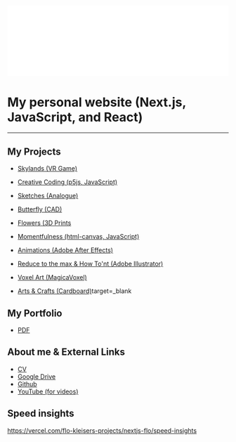 ![](public/images/banner/big%20bold%20transparent.png)


# My personal website (Next.js, JavaScript, and React)

___

## My Projects
- [Skylands (VR Game)](https://floriankleiser.com/projects/skylands)

- [Creative Coding (p5js, JavaScript)](https://floriankleiser.com/projects/creative-coding)

- [Sketches (Analogue)](https://floriankleiser.com/projects/sketches)

- [Butterfly (CAD)](https://floriankleiser.com/projects/butterfly)

- [Flowers (3D Prints](https://floriankleiser.com/projects/springFlowers)

- [Momentfulness (html-canvas, JavaScript)](https://floriankleiser.com/projects/momentfulness)

- [Animations (Adobe After Effects)](https://floriankleiser.com/projects/animations)

- [Reduce to the max & How To'nt (Adobe Illustrator)](https://floriankleiser.com/projects/illustrator)

- [Voxel Art (MagicaVoxel)](https://floriankleiser.com/projects/voxel)

- [Arts & Crafts (Cardboard)](https://floriankleiser.com/projects/crafts)target=_blank

## My Portfolio
- [PDF](https://floriankleiser.com/portfolio)

## About me & External Links
- [CV](https://floriankleiser.com/CV)
- [Google Drive](https://drive.google.com/drive/folders/1KUPLIgeu3yFQvicrqMEfe6qayze_X2ea)
- [Github](https://github.com/flokleiser)
- [YouTube (for videos)](https://floriankleiser.com/projects/links)

## Speed insights
https://vercel.com/flo-kleisers-projects/nextjs-flo/speed-insights